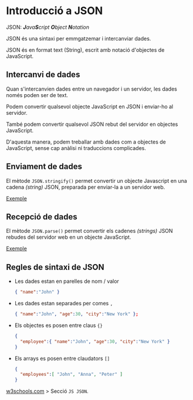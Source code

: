 Introducció a JSON
==================

JSON: _**J**ava**S**cript **O**bject **N**otation_

JSON és una sintaxi per emmgatzemar i intercanviar dades.

JSON és en format text (String), escrit amb notació d'objectes de JavaScript.

Intercanvi de dades
-------------------

Quan s'intercanvien dades entre un navegador i un servidor, les dades només poden ser de text.

Podem convertir qualsevol objecte JavaScript en JSON i enviar-ho al servidor.

També podem convertir qualsevol JSON rebut del servidor en objectes JavaScript.

D'aquesta manera, podem treballar amb dades com a objectes de JavaScript, sense cap anàlisi ni traduccions complicades.

Enviament de dades
-------------------

El mètode `JSON.stringify()` permet convertir un objecte Javascript en una cadena _(string)_ JSON, preparada per enviar-la a un servidor web.

[Exemple](https://www.w3schools.com/js/tryit.asp?filename=tryjson_send)

Recepció de dades
----------------

El mètode `JSON.parse()` permet convertir els cadenes _(strings)_ JSON rebudes del servidor web en un objecte JavaScript.

[Exemple](https://www.w3schools.com/js/tryit.asp?filename=tryjson_receive)

Regles de sintaxi de JSON
-------------------------

* Les dades estan en parelles de nom / valor
  ```JSON
  { "name":"John" }
  ```
* Les dades estan separades per comes `,`
  ```JSON
  { "name":"John", "age":30, "city":"New York" };
  ```
* Els objectes es posen entre claus `{}`
  ```JSON
  {
    "employee":{ "name":"John", "age":30, "city":"New York" }
  }
  ```
* Els arrays es posen entre claudators `[]`
  ```JSON
  {
    "employees":[ "John", "Anna", "Peter" ]
  }
  ```

[w3schools.com](https://www.w3schools.com/js/default.asp) > Secció `JS JSON`.